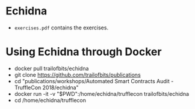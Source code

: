 # Echidna

- `exercises.pdf` contains the exercises.

# Using Echidna through Docker

- docker pull trailofbits/echidna
- git clone https://github.com/trailofbits/publications 
- cd "publications/workshops/Automated Smart Contracts Audit - TruffleCon 2018/echidna"
- docker run -it -v "$PWD":/home/echidna/trufflecon trailofbits/echidna
- cd /home/echidna/trufflecon

